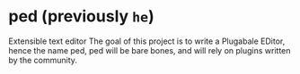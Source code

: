 ped (previously `he`)
=====================

Extensible text editor
The goal of this project is to write a Plugabale EDitor, hence the name ped,
ped will be bare bones, and will rely on plugins written by the community.
